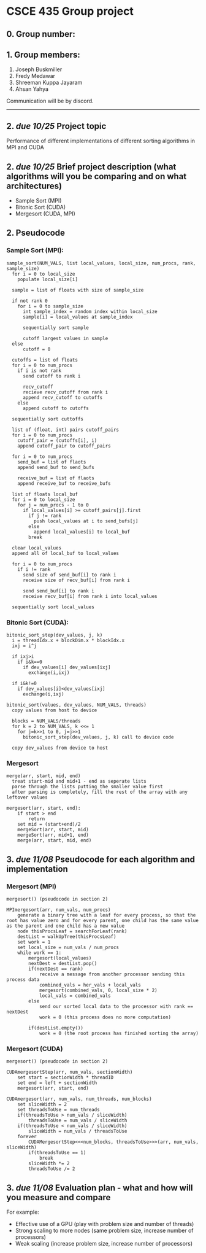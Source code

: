 # CSCE 435 Group project

## 0. Group number: 

## 1. Group members:
1. Joseph Buskmiller
2. Fredy Medawar
3. Shreeman Kuppa Jayaram
4. Ahsan Yahya

Communication will be by discord.

---

## 2. _due 10/25_ Project topic
Performance of different implementations of different sorting algorithms in MPI and CUDA

## 2. _due 10/25_ Brief project description (what algorithms will you be comparing and on what architectures)
- Sample Sort (MPI)
- Bitonic Sort (CUDA)
- Mergesort (CUDA, MPI)

## 2. Pseudocode

### Sample Sort (MPI):
    sample_sort(NUM_VALS, list local_values, local_size, num_procs, rank, sample_size)
      for i = 0 to local_size
        populate local_size[i]

      sample = list of floats with size of sample_size

      if not rank 0
        for i = 0 to sample_size
          int sample_index = random index within local_size
          sample[i] = local_values at sample_index

          sequentially sort sample

          cutoff largest values in sample
      else
          cutoff = 0

      cutoffs = list of floats
      for i = 0 to num_procs
        if i is not rank
          send cutoff to rank i

          recv_cutoff
          recieve recv_cutoff from rank i
          append recv_cutoff to cutoffs
        else
          append cutoff to cutoffs

      sequentially sort cuttoffs

      list of (float, int) pairs cutoff_pairs
      for i = 0 to num_procs
        cutoff_pair = (cutoffs[i], i)
        append cutoff_pair to cutoff_pairs

      for i = 0 to num_procs
        send_buf = list of flaots
        append send_buf to send_bufs

        receive_buf = list of flaots
        append receive_buf to receive_bufs

      list of floats local_buf
      for i = 0 to local_size
        for j = num_procs - 1 to 0
          if local_values[i] >= cutoff_pairs[j].first
            if j != rank
              push local_values at i to send_bufs[j]
            else
              append local_values[i] to local_buf
            break

      clear local_values
      append all of local_buf to local_values

      for i = 0 to num_procs
        if i != rank
          send size of send_buf[i] to rank i
          receive size of recv_buf[i] from rank i

          send send_buf[i] to rank i
          receive recv_buf[i] from rank i into local_values

      sequentially sort local_values

### Bitonic Sort (CUDA):
    bitonic_sort_step(dev_values, j, k)
      i = threadIdx.x + blockDim.x * blockIdx.x
      ixj = i^j

      if ixj>i
        if i&k==0
          if dev_values[i] dev_values[ixj]
            exchange(i,ixj)

      if i&k!=0
        if dev_values[i]<dev_values[ixj]
          exchange(i,ixj)

    bitonic_sort(values, dev_values, NUM_VALS, threads)
      copy values from host to device

      blocks = NUM_VALS/threads
      for k = 2 to NUM_VALS, k <<= 1
        for j=k>>1 to 0, j=j>>1
          bitonic_sort_step(dev_values, j, k) call to device code

      copy dev_values from device to host

### Mergesort
    merge(arr, start, mid, end)
      treat start-mid and mid+1 - end as seperate lists
      parse through the lists putting the smaller value first
      after parsing is completely, fill the rest of the array with any leftover values
      
    mergesort(arr, start, end):
        if start > end 
            return
        set mid = (start+end)/2
        mergeSort(arr, start, mid)
        mergeSort(arr, mid+1, end)
        merge(arr, start, mid, end)
          
## 3. _due 11/08_ Pseudocode for each algorithm and implementation
### Mergesort (MPI)
    mergesort() (pseudocode in section 2)
        
    MPImergesort(arr, num_vals, num_procs)
        generate a binary tree with a leaf for every process, so that the root has value zero and for every parent, one child has the same value as the parent and one child has a new value
        node thisProcsLeaf = searchForLeaf(rank)
        destList = walkUpTree(thisProcsLeaf) 
        set work = 1
        set local_size = num_vals / num_procs
        while work == 1:
            mergesort(local_values)
            nextDest = destList.pop()
            if(nextDest == rank)
                receive a message from another processor sending this process data
                combined_vals = her_vals + local_vals
                mergesort(combined_vals, 0, local_size * 2)
                local_vals = combined_vals
            else
                send our sorted local data to the processor with rank == nextDest
                work = 0 (this process does no more computation)

            if(destList.empty())
                work = 0 (the root process has finished sorting the array)
### Mergesort (CUDA)
    mergesort() (pseudocode in section 2)
    
    CUDAmergesortStep(arr, num_vals, sectionWidth)
        set start = sectionWidth * threadID
        set end = left + sectionWidth
        mergesort(arr, start, end)

    CUDAmergesort(arr, num_vals, num_threads, num_blocks)
        set sliceWidth = 2
        set threadsToUse = num_threads
        if(threadsToUse > num_vals / sliceWidth)
            threadsToUse = num_vals / sliceWidth
        if(threadsToUse < num_vals / sliceWidth)
            sliceWidth = num_vals / threadsToUse
        forever
            CUDAMergesortStep<<<num_blocks, threadsToUse>>>(arr, num_vals, sliceWidth)
            if(threadsToUse == 1)
                break
            sliceWidth *= 2
            threadsToUse /= 2
        

## 3. _due 11/08_ Evaluation plan - what and how will you measure and compare

For example:
- Effective use of a GPU (play with problem size and number of threads)
- Strong scaling to more nodes (same problem size, increase number of processors)
- Weak scaling (increase problem size, increase number of processors)
